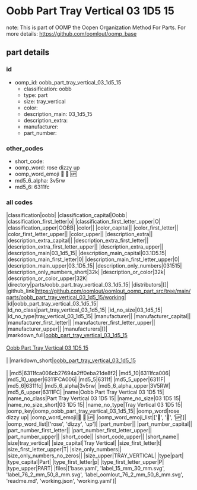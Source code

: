 # Oobb Part Tray Vertical 03 1D5 15  

note: This is part of OOMP the Oopen Organization Method For Parts. For more details: https://github.com/oomlout/oomp_base

##  part details





### id
* oomp_id: oobb_part_tray_vertical_03_1d5_15
  * classification: oobb
  * type: part
  * size: tray_vertical
  * color: 
  * description_main: 03_1d5_15
  * description_extra: 
  * manufacturer: 
  * part_number: 

### other_codes
* short_code: 
* oomp_word: rose dizzy up
* oomp_word_emoji :rose: :dizzy: :up:
* md5_6_alpha: 3v5rw
* md5_6: 6311fc

### all codes 
|classification|oobb|
|classification_capital|Oobb|
|classification_first_letter|o|
|classification_first_letter_upper|O|
|classification_upper|OOBB|
|color||
|color_capital||
|color_first_letter||
|color_first_letter_upper||
|color_upper||
|description_extra||
|description_extra_capital||
|description_extra_first_letter||
|description_extra_first_letter_upper||
|description_extra_upper||
|description_main|03_1d5_15|
|description_main_capital|03.1D5.15|
|description_main_first_letter|0|
|description_main_first_letter_upper|0|
|description_main_upper|03_1D5_15|
|description_only_numbers|031515|
|description_only_numbers_short|32k|
|description_or_color|32k|
|description_or_color_upper|32K|
|directory|parts/oobb_part_tray_vertical_03_1d5_15|
|distributors|[]|
|github_link|https://github.com/oomlout/oomlout_oomp_part_src/tree/main/parts/oobb_part_tray_vertical_03_1d5_15/working|
|id|oobb_part_tray_vertical_03_1d5_15|
|id_no_class|part_tray_vertical_03_1d5_15|
|id_no_size|03_1d5_15|
|id_no_type|tray_vertical_03_1d5_15|
|manufacturer||
|manufacturer_capital||
|manufacturer_first_letter||
|manufacturer_first_letter_upper||
|manufacturer_upper||
|manufacturers|[]|
|markdown_full|[oobb_part_tray_vertical_03_1d5_15](https://github.com/oomlout/oomlout_oomp_part_src/tree/main/parts/oobb_part_tray_vertical_03_1d5_15/working)<br>[](https://github.com/oomlout/oomlout_oomp_part_src/tree/main/parts/oobb_part_tray_vertical_03_1d5_15/working)<br>[Oobb Part Tray Vertical 03 1D5 15](https://github.com/oomlout/oomlout_oomp_part_src/tree/main/parts/oobb_part_tray_vertical_03_1d5_15/working)<br><br>|
|markdown_short|[oobb_part_tray_vertical_03_1d5_15](https://github.com/oomlout/oomlout_oomp_part_src/tree/main/parts/oobb_part_tray_vertical_03_1d5_15/working)<br><br>|
|md5|6311fca006cb27694a2ff0eba21de8f2|
|md5_10|6311fca006|
|md5_10_upper|6311FCA006|
|md5_5|6311f|
|md5_5_upper|6311F|
|md5_6|6311fc|
|md5_6_alpha|3v5rw|
|md5_6_alpha_upper|3V5RW|
|md5_6_upper|6311FC|
|name|Oobb Part Tray Vertical 03 1D5 15|
|name_no_class|Part Tray Vertical 03 1D5 15|
|name_no_size|03 1D5 15|
|name_no_size_short|03 1D5 15|
|name_no_type|Tray Vertical 03 1D5 15|
|oomp_key|oomp_oobb_part_tray_vertical_03_1d5_15|
|oomp_word|rose dizzy up|
|oomp_word_emoji|:rose: :dizzy: :up:|
|oomp_word_emoji_list|[':rose:', ':dizzy:', ':up:']|
|oomp_word_list|['rose', 'dizzy', 'up']|
|part_number||
|part_number_capital||
|part_number_first_letter||
|part_number_first_letter_upper||
|part_number_upper||
|short_code||
|short_code_upper||
|short_name||
|size|tray_vertical|
|size_capital|Tray Vertical|
|size_first_letter|t|
|size_first_letter_upper|T|
|size_only_numbers||
|size_only_numbers_no_zeros||
|size_upper|TRAY_VERTICAL|
|type|part|
|type_capital|Part|
|type_first_letter|p|
|type_first_letter_upper|P|
|type_upper|PART|
|files|['base.yaml', 'label_15_mm_30_mm.svg', 'label_76_2_mm_50_8_mm.svg', 'label_oomlout_76_2_mm_50_8_mm.svg', 'readme.md', 'working.json', 'working.yaml']|
